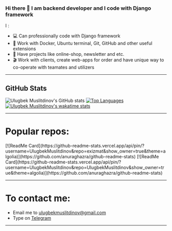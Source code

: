 ### Hi there 👋 I am backend developer and I code with Django framework


I :
- 💻 Can professionally code with Django framework
- :blue_book: Work with Docker, Ubuntu terminal, Git, GitHub and other useful extensions
- :newspaper: Have projects like online-shop, newsletter and etc.
- :clapper: Work with clients, create web-apps for order and have unique way to co-operate with teamates and utilizers

<hr>


<h2>GitHub Stats</h2>

![Ulugbek Muslitdinov's GitHub stats](https://github-readme-stats.vercel.app/api?username=UlugbekMuslitdinov&show_icons=&private_count=true&theme=algolia)
[![Top Languages](https://github-readme-stats.vercel.app/api/top-langs/?username=UlugbekMuslitdinov&theme=algolia)]()
[![Ulugbek Muslitdinov's wakatime stats](https://github-readme-stats.vercel.app/api/wakatime?username=UlugbekMuslitdinov&theme=algolia)](https://github.com/anuraghazra/github-readme-stats)

<hr>
<h1>Popular repos:</h1>
[![ReadMe Card](https://github-readme-stats.vercel.app/api/pin/?username=UlugbekMuslitdinov&repo=exizmat&show_owner=true&theme=algolia)](https://github.com/anuraghazra/github-readme-stats)
[![ReadMe Card](https://github-readme-stats.vercel.app/api/pin/?username=UlugbekMuslitdinov&repo=UlugbekMuslitdinov&show_owner=true&theme=algolia)](https://github.com/anuraghazra/github-readme-stats)

<hr>
<h1>To contact me:</h1>
<ul>
 <li>Email me to <a href="mailto:ulugbekmuslitdinov@gmail.com">ulugbekmuslitdinov@gmail.com</a></li>
  <li>Type on <a href="https://t.me/umuslitdinov_29/">Telegram</a></li>
</ul>
<hr>

